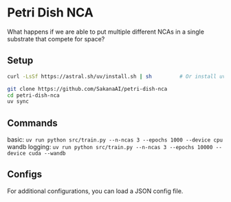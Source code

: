 # Petri Dish NCA

What happens if we are able to put multiple different NCAs in a single substrate that compete for space?

## Setup 

```bash
curl -LsSf https://astral.sh/uv/install.sh | sh         # Or install uv another way

git clone https://github.com/SakanaAI/petri-dish-nca
cd petri-dish-nca
uv sync
```

## Commands

basic: `uv run python src/train.py --n-ncas 3 --epochs 1000 --device cpu`
wandb logging: `uv run python src/train.py --n-ncas 3 --epochs 10000 --device cuda --wandb`

## Configs

For additional configurations, you can load a JSON config file.